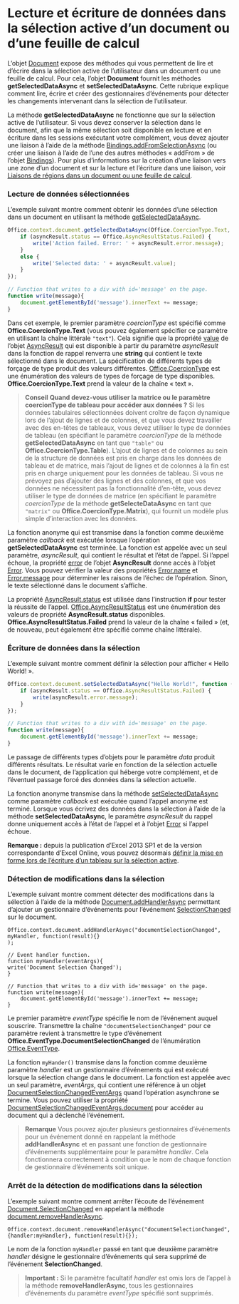 
# Lecture et écriture de données dans la sélection active d’un document ou d’une feuille de calcul

L’objet [Document](../../reference/shared/document.md) expose des méthodes qui vous permettent de lire et d’écrire dans la sélection active de l’utilisateur dans un document ou une feuille de calcul. Pour cela, l’objet **Document** fournit les méthodes **getSelectedDataAsync** et **setSelectedDataAsync**. Cette rubrique explique comment lire, écrire et créer des gestionnaires d’événements pour détecter les changements intervenant dans la sélection de l’utilisateur.

La méthode **getSelectedDataAsync** ne fonctionne que sur la sélection active de l’utilisateur. Si vous devez conserver la sélection dans le document, afin que la même sélection soit disponible en lecture et en écriture dans les sessions exécutant votre complément, vous devez ajouter une liaison à l’aide de la méthode [Bindings.addFromSelectionAsync](http://msdn.microsoft.com/en-us/library/edc99214-e63e-43f2-9392-97ead42fc155.aspx) (ou créer une liaison à l’aide de l’une des autres méthodes « addFrom » de l’objet [Bindings](http://msdn.microsoft.com/en-us/library/09979e31-3bfb-45be-adda-0f7cc2db1fe1.aspx)). Pour plus d’informations sur la création d’une liaison vers une zone d’un document et sur la lecture et l’écriture dans une liaison, voir [Liaisons de régions dans un document ou une feuille de calcul](../../docs/develop/bind-to-regions-in-a-document-or-spreadsheet.md).


### Lecture de données sélectionnées


L’exemple suivant montre comment obtenir les données d’une sélection dans un document en utilisant la méthode [getSelectedDataAsync](../../reference/shared/document.getselecteddataasync.md).


```js
Office.context.document.getSelectedDataAsync(Office.CoercionType.Text, function (asyncResult) {
    if (asyncResult.status == Office.AsyncResultStatus.Failed) {
        write('Action failed. Error: ' + asyncResult.error.message);
    }
    else {
        write('Selected data: ' + asyncResult.value);
    }
});

// Function that writes to a div with id='message' on the page.
function write(message){
    document.getElementById('message').innerText += message; 
}
```

Dans cet exemple, le premier paramètre _coercionType_ est spécifié comme **Office.CoercionType.Text** (vous pouvez également spécifier ce paramètre en utilisant la chaîne littérale `"text"`). Cela signifie que la propriété [value](../../reference/shared/asyncresult.status.md) de l’objet [AsyncResult](../../reference/shared/asyncresult.md) qui est disponible à partir du paramètre _asyncResult_ dans la fonction de rappel renverra une **string** qui contient le texte sélectionné dans le document. La spécification de différents types de forçage de type produit des valeurs différentes. [Office.CoercionType](../../reference/shared/coerciontype-enumeration.md) est une énumération des valeurs de types de forçage de type disponibles. **Office.CoercionType.Text** prend la valeur de la chaîne « text ».


 >**Conseil**   **Quand devez-vous utiliser la matrice ou le paramètre coercionType de tableau pour accéder aux données ?** Si les données tabulaires sélectionnées doivent croître de façon dynamique lors de l’ajout de lignes et de colonnes, et que vous devez travailler avec des en-têtes de tableaux, vous devez utiliser le type de données de tableau (en spécifiant le paramètre _coercionType_ de la méthode **getSelectedDataAsync** en tant que `"table"` ou **Office.CoercionType.Table**). L’ajout de lignes et de colonnes au sein de la structure de données est pris en charge dans les données de tableau et de matrice, mais l’ajout de lignes et de colonnes à la fin est pris en charge uniquement pour les données de tableau. Si vous ne prévoyez pas d’ajouter des lignes et des colonnes, et que vos données ne nécessitent pas la fonctionnalité d’en-tête, vous devez utiliser le type de données de matrice (en spécifiant le paramètre  _coercionType_ de la méthode **getSelecteDataAsync** en tant que `"matrix"` ou **Office.CoercionType.Matrix**), qui fournit un modèle plus simple d’interaction avec les données.

La fonction anonyme qui est transmise dans la fonction comme deuxième paramètre _callback_ est exécutée lorsque l’opération **getSelectedDataAsync** est terminée. La fonction est appelée avec un seul paramètre, _asyncResult_, qui contient le résultat et l’état de l’appel. Si l’appel échoue, la propriété [error](../../reference/shared/asyncresult.context.md) de l’objet **AsyncResult** donne accès à l’objet [Error](../../reference/shared/error.md). Vous pouvez vérifier la valeur des propriétés [Error.name](../../reference/shared/error.name.md) et [Error.message](../../reference/shared/error.message.md) pour déterminer les raisons de l’échec de l’opération. Sinon, le texte sélectionné dans le document s’affiche.

La propriété [AsyncResult.status](../../reference/shared/asyncresult.error.md) est utilisée dans l’instruction **if** pour tester la réussite de l’appel. [Office.AsyncResultStatus](../../reference/shared/asyncresultstatus-enumeration.md) est une énumération des valeurs de propriété **AsyncResult.status** disponibles. **Office.AsyncResultStatus.Failed** prend la valeur de la chaîne « failed » (et, de nouveau, peut également être spécifié comme chaîne littérale).


### Écriture de données dans la sélection


L’exemple suivant montre comment définir la sélection pour afficher « Hello World! ».


```js
Office.context.document.setSelectedDataAsync("Hello World!", function (asyncResult) {
    if (asyncResult.status == Office.AsyncResultStatus.Failed) {
        write(asyncResult.error.message);
    }
});

// Function that writes to a div with id='message' on the page.
function write(message){
    document.getElementById('message').innerText += message; 
}
```

Le passage de différents types d’objets pour le paramètre  _data_ produit différents résultats. Le résultat varie en fonction de la sélection actuelle dans le document, de l’application qui héberge votre complément, et de l’éventuel passage forcé des données dans la sélection actuelle.

La fonction anonyme transmise dans la méthode [setSelectedDataAsync](../../reference/shared/document.setselecteddataasync.md) comme paramètre _callback_ est exécutée quand l’appel anonyme est terminé. Lorsque vous écrivez des données dans la sélection à l’aide de la méthode **setSelectedDataAsync**, le paramètre _asyncResult_ du rappel donne uniquement accès à l’état de l’appel et à l’objet [Error](../../reference/shared/error.md) si l’appel échoue.

 **Remarque :** depuis la publication d’Excel 2013 SP1 et de la version correspondante d’Excel Online, vous pouvez désormais [définir la mise en forme lors de l’écriture d’un tableau sur la sélection active](../../docs/excel/format-tables-in-add-ins-for-excel.md).


### Détection de modifications dans la sélection


L’exemple suivant montre comment détecter des modifications dans la sélection à l’aide de la méthode [Document.addHandlerAsync](../../reference/shared/document.addhandlerasync.md) permettant d’ajouter un gestionnaire d’événements pour l’événement [SelectionChanged](../../reference/shared/document.selectionchanged.event.md) sur le document.


```
Office.context.document.addHandlerAsync("documentSelectionChanged", myHandler, function(result){} 
);

// Event handler function.
function myHandler(eventArgs){
write('Document Selection Changed');
}

// Function that writes to a div with id='message' on the page.
function write(message){
    document.getElementById('message').innerText += message; 
}
```

Le premier paramètre  _eventType_ spécifie le nom de l’événement auquel souscrire. Transmettre la chaîne `"documentSelectionChanged"` pour ce paramètre revient à transmettre le type d’événement **Office.EventType.DocumentSelectionChanged** de l’énumération [Office.EventType](../../reference/shared/eventtype-enumeration.md).

La fonction `myHander()` transmise dans la fonction comme deuxième paramètre _handler_ est un gestionnaire d’événements qui est exécuté lorsque la sélection change dans le document. La fonction est appelée avec un seul paramètre, _eventArgs_, qui contient une référence à un objet [DocumentSelectionChangedEventArgs](../../reference/shared/document.selectionchangedeventargs.md) quand l’opération asynchrone se termine. Vous pouvez utiliser la propriété [DocumentSelectionChangedEventArgs.document](../../reference/shared/document.selectionchangedeventargs.document.md) pour accéder au document qui a déclenché l’événement.


 >**Remarque**  Vous pouvez ajouter plusieurs gestionnaires d’événements pour un événement donné en rappelant la méthode  **addHandlerAsync** et en passant une fonction de gestionnaire d’événements supplémentaire pour le paramètre _handler_. Cela fonctionnera correctement à condition que le nom de chaque fonction de gestionnaire d’événements soit unique.


### Arrêt de la détection de modifications dans la sélection


L’exemple suivant montre comment arrêter l’écoute de l’événement [Document.SelectionChanged](../../reference/shared/document.selectionchanged.event.md) en appelant la méthode [document.removeHandlerAsync](../../reference/shared/document.removehandlerasync.md).


```
Office.context.document.removeHandlerAsync("documentSelectionChanged", {handler:myHandler}, function(result){});
```

Le nom de la fonction  `myHandler` passé en tant que deuxième paramètre _handler_ désigne le gestionnaire d’événements qui sera supprimé de l’événement **SelectionChanged**.


 >**Important :**  Si le paramètre facultatif  _handler_ est omis lors de l’appel à la méthode **removeHandlerAsync**, tous les gestionnaires d’événements du paramètre  _eventType_ spécifié sont supprimés.

